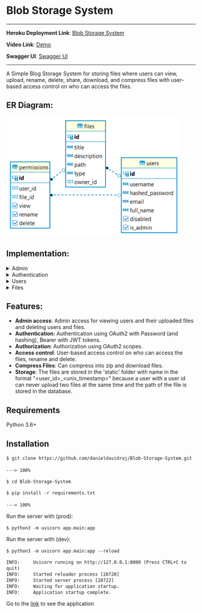 # Blob Storage System

---

**Heroku Deployment Link**: <a href="https://blob-storage-system.herokuapp.com" target="_blank">Blob Storage System</a>

**Video Link**: <a href="https://drive.google.com/file/d/11MFr6Ak-YDwWyU3sGQNvewX-mKkmSWmG/view?usp=sharing" target="_blank">Demo</a>

**Swagger UI**: <a href="https://blob-storage-system.herokuapp.com/swagger" target="_blank">Swagger UI</a>

---

A Simple Blog Storage System for storing files where users can view, upload, rename, delete, share, download, and compress files with user-based access control on who can access the files.

## ER Diagram:

<img src="images/ER-Diagram.png" alt="ER-Diagram">

## Implementation:

<details markdown="1">

<summary>Admin</summary>

* Only admins (ie) users whose 'is_admin' field is true can perform these operations. 
* This is checked using OAuth2 scopes provided by FastAPI.

**GET** <code>/admin/users</code> View all users with all details and the files they own.

**GET** <code>/admin/users/{user_id}</code> View a particular user with all details and the files he owns.

**GET** <code>/admin/files</code> View all files created by users

**GET** <code>/admin/files/{file_id}</code> View a specific file created by an user.

**DELETE** <code>/admin/files/{file_id}</code> Delete a file created by an user.

**PATCH** <code>/admin/users/{user_id}/enable</code> Update the 'disabled' field in database to False.

**PATCH** <code>/admin/users/{user_id}/disable</code> Update the 'disabled' field in database to True.

</details>

<details markdown="1">

<summary>Authentication</summary>

* Authentication happens using OAuth2 with Password (and hashing), Bearer with JWT tokens.

**POST** <code>/token Login</code> Create access token using JWT by supplying username and password.

**POST** <code>/create_session</code> Create a session by supplying the access token so that it could be used later whenever the user comes back

**GET** <code>/loggedin</code> To check whether the session is already set (ie) User has already logged in

**POST** <code>/logout</code> To delete the session

</details>

<details markdown="1">

<summary>Users</summary>

**GET** <code>/users</code> View all users but only username and id, no other details are displayed. Can be used for sharing files.

**POST** <code>/users</code> Register user by supplying username and password.

**GET** <code>/users/me</code> View all details about the current user and the files owned.

</details>

<details markdown="1">

<summary>Files</summary>

* Respective operations can only be performed by authorized users.
* This is checked via dependencies in path operation decorators provided by FastAPI.


**GET** <code>/users/{user_id}/files</code> View all files the user owns 

**POST** <code>/users/{user_id}/files</code> 
* Upload a file to the server. 
* The file will be stored in the ***static*** folder with name in the format ***"<user_id>_<unix_timestamp>"*** because a user with a user id can never upload two files at the same time and the path of the file is stored in the database. 
* Content-type and name of the file is also stored. ***Shutil*** python library is used to execute this operation.

**GET** <code>/users/{user_id}/files/{file_id}</code> View a specific file only if the user has read permission.

**PUT** <code>/users/{user_id}/files/{file_id}</code> Edit name and description of the file only if the user has edit permission.

**DELETE** <code>/users/{user_id}/files/{file_id}</code> Delete a file only if the user has delete permission.

**PATCH** <code>/users/{user_id}/files/{file_id}/share</code> 
* Share a file with another user only if the user is the owner.
* Simply update the read permission as True in the ***permissions*** table for the user with whom the file is shared with. 

**GET** <code>/users/{user_id}/files/{file_id}/download</code> Download a file only if the user has read permission. File is returned using ***FileResponse*** from ***starlette.responses***.

**GET** <code>/users/{user_id}/files/{file_id}/compress</code> 
* Compress a file into zip and download it only if the user has read permission. 
* ***zipfile*** python library is used and the compression method is ***ZIP_DEFLATED***.

</details>

## Features:

* **Admin access**: Admin access for viewing users and their uploaded files and deleting users and files.
* **Authentication**: Authentication using OAuth2 with Password (and hashing), Bearer with JWT tokens.
* **Authorization**: Authorization using OAuth2 scopes.
* **Access control**: User-based access control on who can access the files, rename and delete.
* **Compress Files**: Can compress into zip and download files.
* **Storage**: The files are stored in the 'static' folder with name in the format "<user_id>_<unix_timestamp>" because a user with a user id can never upload two files at the same time and the path of the file is stored in the database.

## Requirements

Python 3.6+

## Installation

```console
$ git clone https://github.com/danieldavidraj/Blob-Storage-System.git

---> 100%
```
```console
$ cd Blob-Storage-System
```
```console
$ pip install -r requirements.txt

---> 100%
```

Run the server with (prod):

```console
$ python3 -m uvicorn app.main:app
```

Run the server with (dev):

```console
$ python3 -m uvicorn app.main:app --reload
```

```console
INFO:     Uvicorn running on http://127.0.0.1:8000 (Press CTRL+C to quit)
INFO:     Started reloader process [28720]
INFO:     Started server process [28722]
INFO:     Waiting for application startup.
INFO:     Application startup complete.
```

Go to the <a href="http://localhost:8000" target="_blank">link</a> to see the application